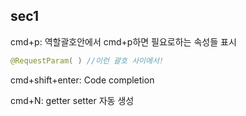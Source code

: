 ## sec1
cmd+p: 역할괄호안에서 cmd+p하면 필요로하는 속성들 표시
```java
@RequestParam( ) //이런 괄호 사이에서!
```

cmd+shift+enter: Code completion  

cmd+N: getter setter 자동 생성